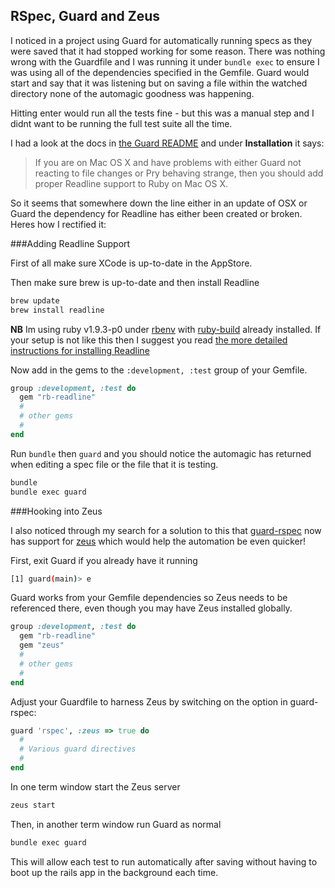 ## RSpec, Guard and Zeus

I noticed in a project using Guard for automatically running specs as they were saved that it had stopped working for some reason. There was nothing wrong with the Guardfile and I was running it under `bundle exec` to ensure I was using all of the dependencies specified in the Gemfile. Guard would start and say that it was listening but on saving a file within the watched directory none of the automagic goodness was happening.

Hitting enter would run all the tests fine - but this was a manual step and I didnt want to be running the full test suite all the time.

I had a look at the docs in [the Guard README](https://github.com/guard/guard#installation) and under **Installation** it says:
>If you are on Mac OS X and have problems with either Guard not reacting to file changes or Pry behaving strange, then you should add proper Readline support to Ruby on Mac OS X.

So it seems that somewhere down the line either in an update of OSX or Guard the dependency for Readline has either been created or broken. Heres how I rectified it:

###Adding Readline Support

First of all make sure XCode is up-to-date in the AppStore.

Then make sure brew is up-to-date and then install Readline

```bash
brew update
brew install readline
```
**NB** Im using ruby v1.9.3-p0 under [rbenv](https://github.com/sstephenson/rbenv) with [ruby-build](https://github.com/sstephenson/ruby-build#installing-with-homebrew-for-os-x-users) already installed. If your setup is not like this then I suggest you read [the more detailed instructions for installing Readline](https://github.com/guard/guard/wiki/Add-Readline-support-to-Ruby-on-Mac-OS-X)


Now add in the gems to the `:development, :test` group of your Gemfile.
```ruby
group :development, :test do
  gem "rb-readline"
  #
  # other gems
  #
end
```

Run `bundle` then `guard` and you should notice the automagic has returned when editing a spec file or the file that it is testing.

```bash
bundle
bundle exec guard
```

###Hooking into Zeus

I also noticed through my search for a solution to this that [guard-rspec](https://github.com/guard/guard-rspec) now has support for [zeus](https://github.com/burke/zeus) which would help the automation be even quicker!

First, exit Guard if you already have it running
```bash
[1] guard(main)> e
```

Guard works from your Gemfile dependencies so Zeus needs to be referenced there, even though you may have Zeus installed globally.
```ruby
group :development, :test do
  gem "rb-readline"
  gem "zeus"
  #
  # other gems
  #
end
```

Adjust your Guardfile to harness Zeus by switching on the option in guard-rspec:
```ruby
guard 'rspec', :zeus => true do
  #
  # Various guard directives
  #
end
```

In one term window start the Zeus server
```bash
zeus start
```

Then, in another term window run Guard as normal
```bash
bundle exec guard
```

This will allow each test to run automatically after saving without having to boot up the rails app in the background each time.
